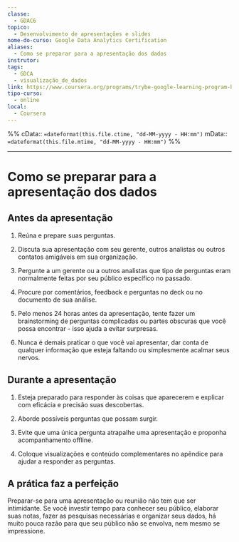 ```yaml
---
classe:
  - GDAC6
topico:
  - Desenvolvimento de apresentações e slides
nome-do-curso: Google Data Analytics Certification
aliases:
  - Como se preparar para a apresentação dos dados
instrutor: 
tags:
  - GDCA
  - visualização_de_dados
link: https://www.coursera.org/programs/trybe-google-learning-program-hrevt/professional-certificates/google-data-analytics?collectionId=twDTY
tipo-curso:
  - online
local:
  - Coursera
---
```

%%
cData:: `=dateformat(this.file.ctime, "dd-MM-yyyy - HH:mm")`
mData:: `=dateformat(this.file.mtime, "dd-MM-yyyy - HH:mm")`
%%
____

# Como se preparar para a apresentação dos dados

## Antes da apresentação

1. Reúna e prepare suas perguntas.
    
2. Discuta sua apresentação com seu gerente, outros analistas ou outros contatos amigáveis em sua organização.
    
3. Pergunte a um gerente ou a outros analistas que tipo de perguntas eram normalmente feitas por seu público específico no passado.
    
4. Procure por comentários, feedback e perguntas no deck ou no documento de sua análise.
    
5. Pelo menos 24 horas antes da apresentação, tente fazer um brainstorming de perguntas complicadas ou partes obscuras que você possa encontrar - isso ajuda a evitar surpresas.
    
6. Nunca é demais praticar o que você vai apresentar, dar conta de qualquer informação que esteja faltando ou simplesmente acalmar seus nervos.
    

## Durante a apresentação

1. Esteja preparado para responder às coisas que aparecerem e explicar com eficácia e precisão suas descobertas.
    
2. Aborde possíveis perguntas que possam surgir.
    
3. Evite que uma única pergunta atrapalhe uma apresentação e proponha acompanhamento offline.
    
4. Coloque visualizações e conteúdo complementares no apêndice para ajudar a responder as perguntas.
    
## A prática faz a perfeição

Preparar-se para uma apresentação ou reunião não tem que ser intimidante. Se você investir tempo para conhecer seu público, elaborar suas notas, fazer as pesquisas necessárias e organizar seus dados, há muito pouca razão para que seu público não se envolva, nem mesmo se impressione.